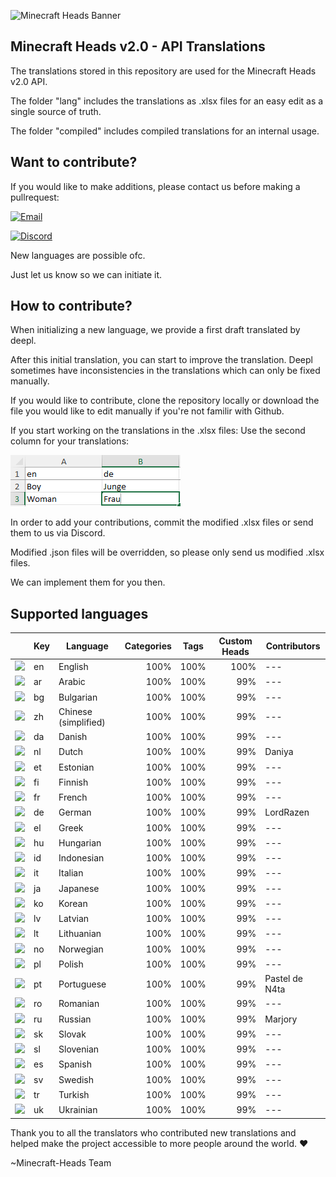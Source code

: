 ![Minecraft Heads Banner](https://images.minecraft-heads.com/banners/minecraft-heads_halfbanner_234x60.png)

## Minecraft Heads v2.0 - API Translations
The translations stored in this repository are used for the Minecraft Heads v2.0 API.

The folder "lang" includes the translations as .xlsx files for an easy edit as a single source of truth. 

The folder "compiled" includes compiled translations for an internal usage. 


## Want to contribute?
If you would like to make additions, please contact us before making a pullrequest: 

[![Email](https://img.shields.io/badge/Email-info%40minecraft--heads.com-blue?logo=gmail&logoColor=white)](mailto:info@minecraft-heads.com)

[![Discord](https://img.shields.io/badge/Discord-Join%20Server-5865F2?logo=discord&logoColor=white)](https://discord.com/invite/K7yxDD2HP3)

New languages are possible ofc. 

Just let us know so we can initiate it.

## How to contribute?
When initializing a new language, we provide a first draft translated by deepl. 

After this initial translation, you can start to improve the translation. Deepl sometimes have inconsistencies in the translations which can only be fixed manually.

If you would like to contribute, clone the repository locally or download the file you would like to edit manually if you're not familir with Github. 

If you start working on the translations in the .xlsx files: Use the second column for your translations:

![xlsx](assets/xlsx.png)

In order to add your contributions, commit the modified .xlsx files or send them to us via Discord. 

Modified .json files will be overridden, so please only send us modified .xlsx files.

We can implement them for you then.


## Supported languages
||Key|Language|Categories|Tags|Custom Heads|Contributors|
|---|---|---|---|---|---|---|
|<img src="https://cdn.jsdelivr.net/gh/hjnilsson/country-flags/svg/gb.svg" width="20"/>|en|English| <div align="right">100%</div>| <div align="right">100%</div>| <div align="right">100%</div>|---|
|<img src="https://cdn.jsdelivr.net/gh/hjnilsson/country-flags/svg/sa.svg" width="20"/>|ar|Arabic| <div align="right">100%</div>| <div align="right">100%</div>| <div align="right">99%</div>|---|
|<img src="https://cdn.jsdelivr.net/gh/hjnilsson/country-flags/svg/bg.svg" width="20"/>|bg|Bulgarian| <div align="right">100%</div>| <div align="right">100%</div>| <div align="right">99%</div>|---|
|<img src="https://cdn.jsdelivr.net/gh/hjnilsson/country-flags/svg/cn.svg" width="20"/>|zh|Chinese (simplified)| <div align="right">100%</div>| <div align="right">100%</div>| <div align="right">99%</div>|---|
|<img src="https://cdn.jsdelivr.net/gh/hjnilsson/country-flags/svg/dk.svg" width="20"/>|da|Danish| <div align="right">100%</div>| <div align="right">100%</div>| <div align="right">99%</div>|---|
|<img src="https://cdn.jsdelivr.net/gh/hjnilsson/country-flags/svg/nl.svg" width="20"/>|nl|Dutch| <div align="right">100%</div>| <div align="right">100%</div>| <div align="right">99%</div>|Daniya|
|<img src="https://cdn.jsdelivr.net/gh/hjnilsson/country-flags/svg/ee.svg" width="20"/>|et|Estonian| <div align="right">100%</div>| <div align="right">100%</div>| <div align="right">99%</div>|---|
|<img src="https://cdn.jsdelivr.net/gh/hjnilsson/country-flags/svg/fi.svg" width="20"/>|fi|Finnish| <div align="right">100%</div>| <div align="right">100%</div>| <div align="right">99%</div>|---|
|<img src="https://cdn.jsdelivr.net/gh/hjnilsson/country-flags/svg/fr.svg" width="20"/>|fr|French| <div align="right">100%</div>| <div align="right">100%</div>| <div align="right">99%</div>|---|
|<img src="https://cdn.jsdelivr.net/gh/hjnilsson/country-flags/svg/de.svg" width="20"/>|de|German| <div align="right">100%</div>| <div align="right">100%</div>| <div align="right">99%</div>|LordRazen|
|<img src="https://cdn.jsdelivr.net/gh/hjnilsson/country-flags/svg/gr.svg" width="20"/>|el|Greek| <div align="right">100%</div>| <div align="right">100%</div>| <div align="right">99%</div>|---|
|<img src="https://cdn.jsdelivr.net/gh/hjnilsson/country-flags/svg/hu.svg" width="20"/>|hu|Hungarian| <div align="right">100%</div>| <div align="right">100%</div>| <div align="right">99%</div>|---|
|<img src="https://cdn.jsdelivr.net/gh/hjnilsson/country-flags/svg/id.svg" width="20"/>|id|Indonesian| <div align="right">100%</div>| <div align="right">100%</div>| <div align="right">99%</div>|---|
|<img src="https://cdn.jsdelivr.net/gh/hjnilsson/country-flags/svg/it.svg" width="20"/>|it|Italian| <div align="right">100%</div>| <div align="right">100%</div>| <div align="right">99%</div>|---|
|<img src="https://cdn.jsdelivr.net/gh/hjnilsson/country-flags/svg/jp.svg" width="20"/>|ja|Japanese| <div align="right">100%</div>| <div align="right">100%</div>| <div align="right">99%</div>|---|
|<img src="https://cdn.jsdelivr.net/gh/hjnilsson/country-flags/svg/kr.svg" width="20"/>|ko|Korean| <div align="right">100%</div>| <div align="right">100%</div>| <div align="right">99%</div>|---|
|<img src="https://cdn.jsdelivr.net/gh/hjnilsson/country-flags/svg/lv.svg" width="20"/>|lv|Latvian| <div align="right">100%</div>| <div align="right">100%</div>| <div align="right">99%</div>|---|
|<img src="https://cdn.jsdelivr.net/gh/hjnilsson/country-flags/svg/lt.svg" width="20"/>|lt|Lithuanian| <div align="right">100%</div>| <div align="right">100%</div>| <div align="right">99%</div>|---|
|<img src="https://cdn.jsdelivr.net/gh/hjnilsson/country-flags/svg/no.svg" width="20"/>|no|Norwegian| <div align="right">100%</div>| <div align="right">100%</div>| <div align="right">99%</div>|---|
|<img src="https://cdn.jsdelivr.net/gh/hjnilsson/country-flags/svg/pl.svg" width="20"/>|pl|Polish| <div align="right">100%</div>| <div align="right">100%</div>| <div align="right">99%</div>|---|
|<img src="https://cdn.jsdelivr.net/gh/hjnilsson/country-flags/svg/pt.svg" width="20"/>|pt|Portuguese| <div align="right">100%</div>| <div align="right">100%</div>| <div align="right">99%</div>|Pastel de N4ta|
|<img src="https://cdn.jsdelivr.net/gh/hjnilsson/country-flags/svg/ro.svg" width="20"/>|ro|Romanian| <div align="right">100%</div>| <div align="right">100%</div>| <div align="right">99%</div>|---|
|<img src="https://cdn.jsdelivr.net/gh/hjnilsson/country-flags/svg/ru.svg" width="20"/>|ru|Russian| <div align="right">100%</div>| <div align="right">100%</div>| <div align="right">99%</div>|Marjory|
|<img src="https://cdn.jsdelivr.net/gh/hjnilsson/country-flags/svg/sk.svg" width="20"/>|sk|Slovak| <div align="right">100%</div>| <div align="right">100%</div>| <div align="right">99%</div>|---|
|<img src="https://cdn.jsdelivr.net/gh/hjnilsson/country-flags/svg/si.svg" width="20"/>|sl|Slovenian| <div align="right">100%</div>| <div align="right">100%</div>| <div align="right">99%</div>|---|
|<img src="https://cdn.jsdelivr.net/gh/hjnilsson/country-flags/svg/es.svg" width="20"/>|es|Spanish| <div align="right">100%</div>| <div align="right">100%</div>| <div align="right">99%</div>|---|
|<img src="https://cdn.jsdelivr.net/gh/hjnilsson/country-flags/svg/se.svg" width="20"/>|sv|Swedish| <div align="right">100%</div>| <div align="right">100%</div>| <div align="right">99%</div>|---|
|<img src="https://cdn.jsdelivr.net/gh/hjnilsson/country-flags/svg/tr.svg" width="20"/>|tr|Turkish| <div align="right">100%</div>| <div align="right">100%</div>| <div align="right">99%</div>|---|
|<img src="https://cdn.jsdelivr.net/gh/hjnilsson/country-flags/svg/ua.svg" width="20"/>|uk|Ukrainian| <div align="right">100%</div>| <div align="right">100%</div>| <div align="right">99%</div>|---|

Thank you to all the translators who contributed new translations and helped make the project accessible to more people around the world. ❤️

~Minecraft-Heads Team